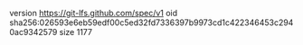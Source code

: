 version https://git-lfs.github.com/spec/v1
oid sha256:026593e6eb59edf00c5ed32fd7336397b9973cd1c422346453c2940ac9342579
size 1177

